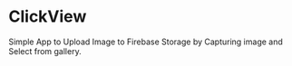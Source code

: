 # ClickView
Simple App to Upload Image to Firebase Storage by Capturing image and Select from gallery.
